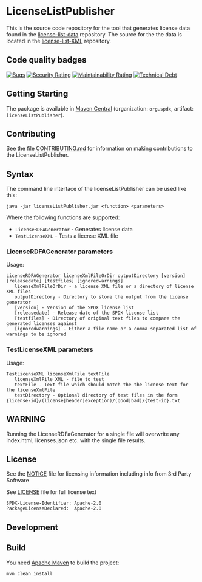 # LicenseListPublisher

This is the source code repository for the tool that generates license data found in the [license-list-data](https://github.com/spdx/license-list-data) repository.  The source for the the data is located in the [license-list-XML](https://github.com/spdx/license-list-XML) repository.

## Code quality badges

[![Bugs](https://sonarcloud.io/api/project_badges/measure?project=licenseListPublisher&metric=bugs)](https://sonarcloud.io/dashboard?id=licenseListPublisher)
[![Security Rating](https://sonarcloud.io/api/project_badges/measure?project=licenseListPublisher&metric=security_rating)](https://sonarcloud.io/dashboard?id=licenseListPublisher)
[![Maintainability Rating](https://sonarcloud.io/api/project_badges/measure?project=licenseListPublisher&metric=sqale_rating)](https://sonarcloud.io/dashboard?id=licenseListPublisher)
[![Technical Debt](https://sonarcloud.io/api/project_badges/measure?project=licenseListPublisher&metric=sqale_index)](https://sonarcloud.io/dashboard?id=licenseListPublisher)

## Getting Starting

The package is available in
[Maven Central](https://search.maven.org/artifact/org.spdx/licenseListPublisher)
(organization: `org.spdx`, artifact: `licenseListPublisher`).

## Contributing

See the file [CONTRIBUTING.md](CONTRIBUTING.md) for information on making contributions to the LicenseListPublisher.

## Syntax

The command line interface of the licenseListPublisher can be used like this:

```shell
java -jar licenseListPublisher.jar <function> <parameters> 
```

Where the following functions are supported:

- `LicenseRDFAGenerator` - Generates license data
- `TestLicenseXML` - Tests a license XML file

### LicenseRDFAGenerator parameters

Usage:

```text
LicenseRDFAGenerator licenseXmlFileOrDir outputDirectory [version] [releasedate] [testfiles] [ignoredwarnings]
   licenseXmlFileOrDir - a license XML file or a directory of license XML files
   outputDirectory - Directory to store the output from the license generator
   [version] - Version of the SPDX license list
   [releasedate] - Release date of the SPDX license list
   [testfiles] - Directory of original text files to compare the generated licenses against
   [ignoredwarnings] - Either a file name or a comma separated list of warnings to be ignored
```

### TestLicenseXML parameters

Usage:

```text
TestLicenseXML licenseXmlFile textFile
   licenseXmlFile XML - file to test
   textFile - Text file which should match the the license text for the licenseXmlFile
   testDirectory - Optional directory of test files in the form {license-id}/(license|header|exception)/(good|bad)/{test-id}.txt
```

## WARNING

Running the LicenseRDFaGenerator for a single file will overwrite any index.html, licenses.json etc. with the single file results.

## License

See the [NOTICE](NOTICE) file for licensing information
including info from 3rd Party Software

See [LICENSE](LICENSE) file for full license text

```text
SPDX-License-Identifier: Apache-2.0
PackageLicenseDeclared:  Apache-2.0
```

## Development

## Build

You need [Apache Maven](http://maven.apache.org/) to build the project:

```shell
mvn clean install
```
